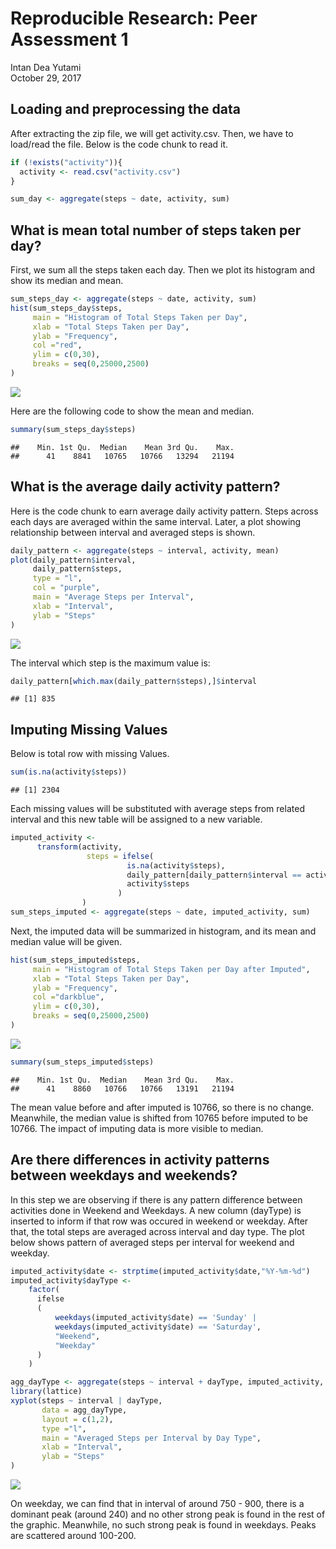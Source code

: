 # Reproducible Research: Peer Assessment 1
Intan Dea Yutami  
October 29, 2017  


## Loading and preprocessing the data

After extracting the zip file, we will get activity.csv. Then, we have to load/read the file. Below is the code chunk to read it.


```r
if (!exists("activity")){
  activity <- read.csv("activity.csv")
}

sum_day <- aggregate(steps ~ date, activity, sum)
```

## What is mean total number of steps taken per day?

First, we sum all the steps taken each day. Then we plot its histogram and show its median and mean.


```r
sum_steps_day <- aggregate(steps ~ date, activity, sum)
hist(sum_steps_day$steps, 
     main = "Histogram of Total Steps Taken per Day",
     xlab = "Total Steps Taken per Day",
     ylab = "Frequency",
     col ="red",
     ylim = c(0,30),
     breaks = seq(0,25000,2500)
)
```

![](PA1_test_files/figure-html/B-1.png)<!-- -->

Here are the following code to show the mean and median.


```r
summary(sum_steps_day$steps)
```

```
##    Min. 1st Qu.  Median    Mean 3rd Qu.    Max. 
##      41    8841   10765   10766   13294   21194
```

## What is the average daily activity pattern?

Here is the code chunk to earn average daily activity pattern. Steps across each days are averaged within the same interval. Later, a plot showing relationship between interval and averaged steps is shown.


```r
daily_pattern <- aggregate(steps ~ interval, activity, mean)
plot(daily_pattern$interval,
     daily_pattern$steps,
     type = "l",
     col = "purple",
     main = "Average Steps per Interval",
     xlab = "Interval",
     ylab = "Steps"
)
```

![](PA1_test_files/figure-html/D-1.png)<!-- -->

The interval which step is the maximum value is:


```r
daily_pattern[which.max(daily_pattern$steps),]$interval
```

```
## [1] 835
```

## Imputing Missing Values

Below is total row with missing Values.

```r
sum(is.na(activity$steps))
```

```
## [1] 2304
```

Each missing values will be substituted with average steps from related interval and this new table will be assigned to a new variable.

```r
imputed_activity <- 
      transform(activity, 
                 steps = ifelse(
                          is.na(activity$steps), 
                          daily_pattern[daily_pattern$interval == activity$interval,]$steps, 
                          activity$steps
                        )
                )
sum_steps_imputed <- aggregate(steps ~ date, imputed_activity, sum)
```

Next, the imputed data will be summarized in histogram, and its mean and median value will be given.


```r
hist(sum_steps_imputed$steps, 
     main = "Histogram of Total Steps Taken per Day after Imputed",
     xlab = "Total Steps Taken per Day",
     ylab = "Frequency",
     col ="darkblue",
     ylim = c(0,30),
     breaks = seq(0,25000,2500)
)
```

![](PA1_test_files/figure-html/H-1.png)<!-- -->

```r
summary(sum_steps_imputed$steps)
```

```
##    Min. 1st Qu.  Median    Mean 3rd Qu.    Max. 
##      41    8860   10766   10766   13191   21194
```

The mean value before and after imputed is 10766, so there is no change. Meanwhile, the median value is shifted from 10765 before imputed to be 10766. The impact of imputing data is more visible to median.

## Are there differences in activity patterns between weekdays and weekends?

In this step we are observing if there is any pattern difference between activities done in Weekend and Weekdays. A new column (dayType) is inserted to inform if that row was occured in weekend or weekday. After that, the total steps are averaged across interval and day type. The plot below shows pattern of averaged steps per interval for weekend and weekday.

```r
imputed_activity$date <- strptime(imputed_activity$date,"%Y-%m-%d")
imputed_activity$dayType <- 
    factor(
      ifelse
      (
          weekdays(imputed_activity$date) == 'Sunday' | 
          weekdays(imputed_activity$date) == 'Saturday',
          "Weekend",
          "Weekday"
      )
    )

agg_dayType <- aggregate(steps ~ interval + dayType, imputed_activity, mean)
library(lattice)
xyplot(steps ~ interval | dayType, 
       data = agg_dayType, 
       layout = c(1,2), 
       type ="l",
       main = "Averaged Steps per Interval by Day Type",
       xlab = "Interval",
       ylab = "Steps"
)
```

![](PA1_test_files/figure-html/I-1.png)<!-- -->

On weekday, we can find that in interval of around 750 - 900, there is a dominant peak (around 240) and no other strong peak is found in the rest of the graphic. Meanwhile, no such strong peak is found in weekdays. Peaks are scattered around 100-200.
